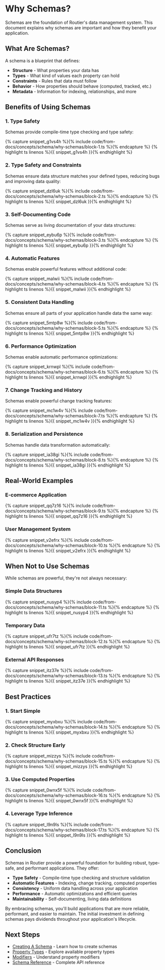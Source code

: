 # Why Schemas?

Schemas are the foundation of Routier's data management system. This document explains why schemas are important and how they benefit your application.

## What Are Schemas?

A schema is a blueprint that defines:

- **Structure** - What properties your data has
- **Types** - What kind of values each property can hold
- **Constraints** - Rules that data must follow
- **Behavior** - How properties should behave (computed, tracked, etc.)
- **Metadata** - Information for indexing, relationships, and more

## Benefits of Using Schemas

### 1. **Type Safety**

Schemas provide compile-time type checking and type safety:


{% capture snippet_g1vs4h %}{% include code/from-docs/concepts/schema/why-schemas/block-1.ts %}{% endcapture %}
{% highlight ts linenos %}{{ snippet_g1vs4h }}{% endhighlight %}


### 2. **Type Safety and Constraints**

Schemas ensure data structure matches your defined types, reducing bugs and improving data quality:


{% capture snippet_dzl6uk %}{% include code/from-docs/concepts/schema/why-schemas/block-2.ts %}{% endcapture %}
{% highlight ts linenos %}{{ snippet_dzl6uk }}{% endhighlight %}


### 3. **Self-Documenting Code**

Schemas serve as living documentation of your data structures:


{% capture snippet_eybu6p %}{% include code/from-docs/concepts/schema/why-schemas/block-3.ts %}{% endcapture %}
{% highlight ts linenos %}{{ snippet_eybu6p }}{% endhighlight %}


### 4. **Automatic Features**

Schemas enable powerful features without additional code:


{% capture snippet_malwii %}{% include code/from-docs/concepts/schema/why-schemas/block-4.ts %}{% endcapture %}
{% highlight ts linenos %}{{ snippet_malwii }}{% endhighlight %}


### 5. **Consistent Data Handling**

Schemas ensure all parts of your application handle data the same way:


{% capture snippet_5mtp8w %}{% include code/from-docs/concepts/schema/why-schemas/block-5.ts %}{% endcapture %}
{% highlight ts linenos %}{{ snippet_5mtp8w }}{% endhighlight %}


### 6. **Performance Optimization**

Schemas enable automatic performance optimizations:


{% capture snippet_krnwpl %}{% include code/from-docs/concepts/schema/why-schemas/block-6.ts %}{% endcapture %}
{% highlight ts linenos %}{{ snippet_krnwpl }}{% endhighlight %}


### 7. **Change Tracking and History**

Schemas enable powerful change tracking features:


{% capture snippet_mc1w4v %}{% include code/from-docs/concepts/schema/why-schemas/block-7.ts %}{% endcapture %}
{% highlight ts linenos %}{{ snippet_mc1w4v }}{% endhighlight %}


### 8. **Serialization and Persistence**

Schemas handle data transformation automatically:


{% capture snippet_ia38gi %}{% include code/from-docs/concepts/schema/why-schemas/block-8.ts %}{% endcapture %}
{% highlight ts linenos %}{{ snippet_ia38gi }}{% endhighlight %}


## Real-World Examples

### E-commerce Application


{% capture snippet_qq7z16 %}{% include code/from-docs/concepts/schema/why-schemas/block-9.ts %}{% endcapture %}
{% highlight ts linenos %}{{ snippet_qq7z16 }}{% endhighlight %}


### User Management System


{% capture snippet_v2efrx %}{% include code/from-docs/concepts/schema/why-schemas/block-10.ts %}{% endcapture %}
{% highlight ts linenos %}{{ snippet_v2efrx }}{% endhighlight %}


## When Not to Use Schemas

While schemas are powerful, they're not always necessary:

### **Simple Data Structures**


{% capture snippet_nusyp4 %}{% include code/from-docs/concepts/schema/why-schemas/block-11.ts %}{% endcapture %}
{% highlight ts linenos %}{{ snippet_nusyp4 }}{% endhighlight %}


### **Temporary Data**


{% capture snippet_ufr7tz %}{% include code/from-docs/concepts/schema/why-schemas/block-12.ts %}{% endcapture %}
{% highlight ts linenos %}{{ snippet_ufr7tz }}{% endhighlight %}


### **External API Responses**


{% capture snippet_itz37e %}{% include code/from-docs/concepts/schema/why-schemas/block-13.ts %}{% endcapture %}
{% highlight ts linenos %}{{ snippet_itz37e }}{% endhighlight %}


## Best Practices

### 1. **Start Simple**


{% capture snippet_myxbxu %}{% include code/from-docs/concepts/schema/why-schemas/block-14.ts %}{% endcapture %}
{% highlight ts linenos %}{{ snippet_myxbxu }}{% endhighlight %}


### 2. **Check Structure Early**


{% capture snippet_mizzys %}{% include code/from-docs/concepts/schema/why-schemas/block-15.ts %}{% endcapture %}
{% highlight ts linenos %}{{ snippet_mizzys }}{% endhighlight %}


### 3. **Use Computed Properties**


{% capture snippet_0wnx5f %}{% include code/from-docs/concepts/schema/why-schemas/block-16.ts %}{% endcapture %}
{% highlight ts linenos %}{{ snippet_0wnx5f }}{% endhighlight %}


### 4. **Leverage Type Inference**


{% capture snippet_l9n9ls %}{% include code/from-docs/concepts/schema/why-schemas/block-17.ts %}{% endcapture %}
{% highlight ts linenos %}{{ snippet_l9n9ls }}{% endhighlight %}


## Conclusion

Schemas in Routier provide a powerful foundation for building robust, type-safe, and performant applications. They offer:

- **Type Safety** - Compile-time type checking and structure validation
- **Automatic Features** - Indexing, change tracking, computed properties
- **Consistency** - Uniform data handling across your application
- **Performance** - Automatic optimizations and efficient queries
- **Maintainability** - Self-documenting, living data definitions

By embracing schemas, you'll build applications that are more reliable, performant, and easier to maintain. The initial investment in defining schemas pays dividends throughout your application's lifecycle.

## Next Steps

- [Creating A Schema](creating-a-schema.md) - Learn how to create schemas
- [Property Types](property-types/README.md) - Explore available property types
- [Modifiers](modifiers/README.md) - Understand property modifiers
- [Schema Reference](reference.md) - Complete API reference
